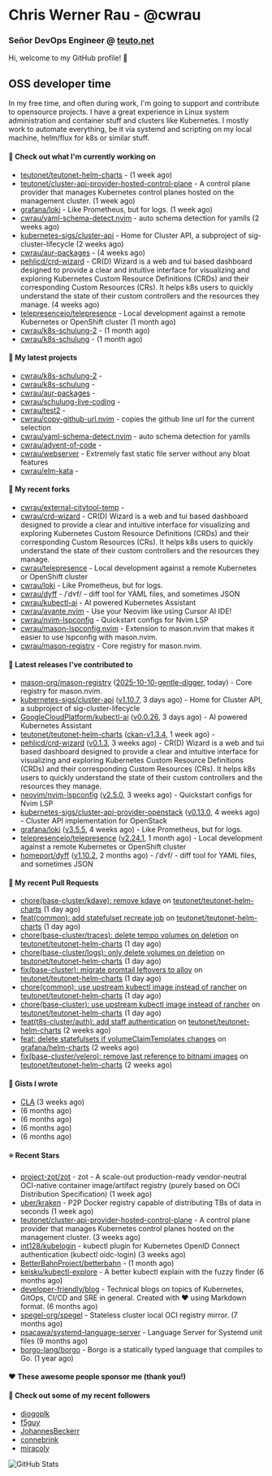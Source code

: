 # Chris Werner Rau - @cwrau
### Señor DevOps Engineer @ [teuto.net](https://teuto.net)

Hi, welcome to my GitHub profile! 👋

## OSS developer time
In my free time, and often during work, I'm going to support and contribute to opensource projects. I have a great experience in Linux system administration and container stuff and clusters like Kubernetes. I mostly work to automate everything, be it via systemd and scripting on my local machine, helm/flux for k8s or similar stuff.

#### 👷 Check out what I'm currently working on

- [teutonet/teutonet-helm-charts](https://github.com/teutonet/teutonet-helm-charts) -  (1 week ago)
- [teutonet/cluster-api-provider-hosted-control-plane](https://github.com/teutonet/cluster-api-provider-hosted-control-plane) - A control plane provider that manages Kubernetes control planes hosted on the management cluster. (1 week ago)
- [grafana/loki](https://github.com/grafana/loki) - Like Prometheus, but for logs. (1 week ago)
- [cwrau/yaml-schema-detect.nvim](https://github.com/cwrau/yaml-schema-detect.nvim) - auto schema detection for yamlls (2 weeks ago)
- [kubernetes-sigs/cluster-api](https://github.com/kubernetes-sigs/cluster-api) - Home for Cluster API, a subproject of sig-cluster-lifecycle (2 weeks ago)
- [cwrau/aur-packages](https://github.com/cwrau/aur-packages) -  (4 weeks ago)
- [pehlicd/crd-wizard](https://github.com/pehlicd/crd-wizard) - CR(D) Wizard is a web and tui based dashboard designed to provide a clear and intuitive interface for visualizing and exploring Kubernetes Custom Resource Definitions (CRDs) and their corresponding Custom Resources (CRs). It helps k8s users to quickly understand the state of their custom controllers and the resources they manage. (4 weeks ago)
- [telepresenceio/telepresence](https://github.com/telepresenceio/telepresence) - Local development against a remote Kubernetes or OpenShift cluster (1 month ago)
- [cwrau/k8s-schulung-2](https://github.com/cwrau/k8s-schulung-2) -  (1 month ago)
- [cwrau/k8s-schulung](https://github.com/cwrau/k8s-schulung) -  (1 month ago)

#### 🌱 My latest projects

- [cwrau/k8s-schulung-2](https://github.com/cwrau/k8s-schulung-2) - 
- [cwrau/k8s-schulung](https://github.com/cwrau/k8s-schulung) - 
- [cwrau/aur-packages](https://github.com/cwrau/aur-packages) - 
- [cwrau/schulung-live-coding](https://github.com/cwrau/schulung-live-coding) - 
- [cwrau/test2](https://github.com/cwrau/test2) - 
- [cwrau/copy-github-url.nvim](https://github.com/cwrau/copy-github-url.nvim) - copies the github line url for the current selection
- [cwrau/yaml-schema-detect.nvim](https://github.com/cwrau/yaml-schema-detect.nvim) - auto schema detection for yamlls
- [cwrau/advent-of-code](https://github.com/cwrau/advent-of-code) - 
- [cwrau/webserver](https://github.com/cwrau/webserver) - Extremely fast static file server without any bloat features
- [cwrau/elm-kata](https://github.com/cwrau/elm-kata) - 

#### 🍴 My recent forks

- [cwrau/external-citytool-temp](https://github.com/cwrau/external-citytool-temp) - 
- [cwrau/crd-wizard](https://github.com/cwrau/crd-wizard) - CR(D) Wizard is a web and tui based dashboard designed to provide a clear and intuitive interface for visualizing and exploring Kubernetes Custom Resource Definitions (CRDs) and their corresponding Custom Resources (CRs). It helps k8s users to quickly understand the state of their custom controllers and the resources they manage.
- [cwrau/telepresence](https://github.com/cwrau/telepresence) - Local development against a remote Kubernetes or OpenShift cluster
- [cwrau/loki](https://github.com/cwrau/loki) - Like Prometheus, but for logs.
- [cwrau/dyff](https://github.com/cwrau/dyff) - /ˈdʏf/ - diff tool for YAML files, and sometimes JSON
- [cwrau/kubectl-ai](https://github.com/cwrau/kubectl-ai) - AI powered Kubernetes Assistant
- [cwrau/avante.nvim](https://github.com/cwrau/avante.nvim) - Use your Neovim like using Cursor AI IDE!
- [cwrau/nvim-lspconfig](https://github.com/cwrau/nvim-lspconfig) - Quickstart configs for Nvim LSP
- [cwrau/mason-lspconfig.nvim](https://github.com/cwrau/mason-lspconfig.nvim) - Extension to mason.nvim that makes it easier to use lspconfig with mason.nvim.
- [cwrau/mason-registry](https://github.com/cwrau/mason-registry) - Core registry for mason.nvim.

#### 🔭 Latest releases I've contributed to

- [mason-org/mason-registry](https://github.com/mason-org/mason-registry) ([2025-10-10-gentle-digger](https://github.com/mason-org/mason-registry/releases/tag/2025-10-10-gentle-digger), today) - Core registry for mason.nvim.
- [kubernetes-sigs/cluster-api](https://github.com/kubernetes-sigs/cluster-api) ([v1.10.7](https://github.com/kubernetes-sigs/cluster-api/releases/tag/v1.10.7), 3 days ago) - Home for Cluster API, a subproject of sig-cluster-lifecycle
- [GoogleCloudPlatform/kubectl-ai](https://github.com/GoogleCloudPlatform/kubectl-ai) ([v0.0.26](https://github.com/GoogleCloudPlatform/kubectl-ai/releases/tag/v0.0.26), 3 days ago) - AI powered Kubernetes Assistant
- [teutonet/teutonet-helm-charts](https://github.com/teutonet/teutonet-helm-charts) ([ckan-v1.3.4](https://github.com/teutonet/teutonet-helm-charts/releases/tag/ckan-v1.3.4), 1 week ago) - 
- [pehlicd/crd-wizard](https://github.com/pehlicd/crd-wizard) ([v0.1.3](https://github.com/pehlicd/crd-wizard/releases/tag/v0.1.3), 3 weeks ago) - CR(D) Wizard is a web and tui based dashboard designed to provide a clear and intuitive interface for visualizing and exploring Kubernetes Custom Resource Definitions (CRDs) and their corresponding Custom Resources (CRs). It helps k8s users to quickly understand the state of their custom controllers and the resources they manage.
- [neovim/nvim-lspconfig](https://github.com/neovim/nvim-lspconfig) ([v2.5.0](https://github.com/neovim/nvim-lspconfig/releases/tag/v2.5.0), 3 weeks ago) - Quickstart configs for Nvim LSP
- [kubernetes-sigs/cluster-api-provider-openstack](https://github.com/kubernetes-sigs/cluster-api-provider-openstack) ([v0.13.0](https://github.com/kubernetes-sigs/cluster-api-provider-openstack/releases/tag/v0.13.0), 4 weeks ago) - Cluster API implementation for OpenStack
- [grafana/loki](https://github.com/grafana/loki) ([v3.5.5](https://github.com/grafana/loki/releases/tag/v3.5.5), 4 weeks ago) - Like Prometheus, but for logs.
- [telepresenceio/telepresence](https://github.com/telepresenceio/telepresence) ([v2.24.1](https://github.com/telepresenceio/telepresence/releases/tag/v2.24.1), 1 month ago) - Local development against a remote Kubernetes or OpenShift cluster
- [homeport/dyff](https://github.com/homeport/dyff) ([v1.10.2](https://github.com/homeport/dyff/releases/tag/v1.10.2), 2 months ago) - /ˈdʏf/ - diff tool for YAML files, and sometimes JSON

#### 🔨 My recent Pull Requests

- [chore(base-cluster/kdave): remove kdave](https://github.com/teutonet/teutonet-helm-charts/pull/1724) on [teutonet/teutonet-helm-charts](https://github.com/teutonet/teutonet-helm-charts) (1 day ago)
- [feat(common): add statefulset recreate job](https://github.com/teutonet/teutonet-helm-charts/pull/1723) on [teutonet/teutonet-helm-charts](https://github.com/teutonet/teutonet-helm-charts) (1 day ago)
- [chore(base-cluster/traces): delete tempo volumes on deletion](https://github.com/teutonet/teutonet-helm-charts/pull/1722) on [teutonet/teutonet-helm-charts](https://github.com/teutonet/teutonet-helm-charts) (1 day ago)
- [chore(base-cluster/logs): only delete volumes on deletion](https://github.com/teutonet/teutonet-helm-charts/pull/1721) on [teutonet/teutonet-helm-charts](https://github.com/teutonet/teutonet-helm-charts) (1 day ago)
- [fix(base-cluster): migrate promtail leftovers to alloy](https://github.com/teutonet/teutonet-helm-charts/pull/1720) on [teutonet/teutonet-helm-charts](https://github.com/teutonet/teutonet-helm-charts) (1 day ago)
- [chore(common): use upstream kubectl image instead of rancher](https://github.com/teutonet/teutonet-helm-charts/pull/1719) on [teutonet/teutonet-helm-charts](https://github.com/teutonet/teutonet-helm-charts) (1 day ago)
- [chore(base-cluster): use upstream kubectl image instead of rancher](https://github.com/teutonet/teutonet-helm-charts/pull/1718) on [teutonet/teutonet-helm-charts](https://github.com/teutonet/teutonet-helm-charts) (1 day ago)
- [feat(t8s-cluster/auth): add staff authentication](https://github.com/teutonet/teutonet-helm-charts/pull/1703) on [teutonet/teutonet-helm-charts](https://github.com/teutonet/teutonet-helm-charts) (2 weeks ago)
- [feat: delete statefulsets if volumeClaimTemplates changes](https://github.com/grafana/helm-charts/pull/3917) on [grafana/helm-charts](https://github.com/grafana/helm-charts) (2 weeks ago)
- [fix(base-cluster/velero): remove last reference to bitnami images](https://github.com/teutonet/teutonet-helm-charts/pull/1701) on [teutonet/teutonet-helm-charts](https://github.com/teutonet/teutonet-helm-charts) (2 weeks ago)

#### 📓 Gists I wrote

- [CLA](https://gist.github.com/25774117f2cbad034d49ebbf705dad08) (3 weeks ago)
- [](https://gist.github.com/85c73a60676b98638dc9789155cef9b3) (6 months ago)
- [](https://gist.github.com/69a382004ce7326d792ff10d6c26e553) (6 months ago)
- [](https://gist.github.com/f0bf8a208067c4bce5e8731c4caf5adc) (6 months ago)
- [](https://gist.github.com/997058533974174c5317135b3a4f0329) (6 months ago)

#### ⭐ Recent Stars

- [project-zot/zot](https://github.com/project-zot/zot) - zot - A scale-out production-ready vendor-neutral OCI-native container image/artifact registry (purely based on OCI Distribution Specification) (1 week ago)
- [uber/kraken](https://github.com/uber/kraken) - P2P Docker registry capable of distributing TBs of data in seconds (1 week ago)
- [teutonet/cluster-api-provider-hosted-control-plane](https://github.com/teutonet/cluster-api-provider-hosted-control-plane) - A control plane provider that manages Kubernetes control planes hosted on the management cluster. (3 weeks ago)
- [int128/kubelogin](https://github.com/int128/kubelogin) - kubectl plugin for Kubernetes OpenID Connect authentication (kubectl oidc-login) (3 weeks ago)
- [BetterBahnProject/betterbahn](https://github.com/BetterBahnProject/betterbahn) -  (1 month ago)
- [keisku/kubectl-explore](https://github.com/keisku/kubectl-explore) - A better kubectl explain with the fuzzy finder (6 months ago)
- [developer-friendly/blog](https://github.com/developer-friendly/blog) - Technical blogs on topics of Kubernetes, GitOps, CI/CD and SRE in general. Created with ❤️ using Markdown format. (6 months ago)
- [spegel-org/spegel](https://github.com/spegel-org/spegel) - Stateless cluster local OCI registry mirror. (7 months ago)
- [psacawa/systemd-language-server](https://github.com/psacawa/systemd-language-server) - Language Server for Systemd unit files (9 months ago)
- [borgo-lang/borgo](https://github.com/borgo-lang/borgo) - Borgo is a statically typed language that compiles to Go. (1 year ago)

#### ❤️ These awesome people sponsor me (thank you!)


#### 👯 Check out some of my recent followers

- [diogoplk](https://github.com/diogoplk)
- [f5guy](https://github.com/f5guy)
- [JohannesBeckerr](https://github.com/JohannesBeckerr)
- [connebrink](https://github.com/connebrink)
- [miracoly](https://github.com/miracoly)

![GitHub Stats](https://github-readme-stats.vercel.app/api?username=cwrau&count_private=false&theme=tokyonight&show_icons=true)
